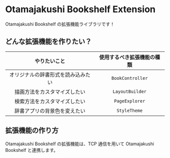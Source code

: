 # Otamajakushi Bookshelf Extension

Otamajakushi Bookshelf の拡張機能ライブラリです！

## どんな拡張機能を作りたい？

|            やりたいこと            | 使用するべき拡張機能の種類 |
| :--------------------------------: | :------------------------: |
| オリジナルの辞書形式を読み込みたい |      `BookController`      |
|    描画方法をカスタマイズしたい    |      `LayoutBuilder`       |
|    検索方法をカスタマイズしたい    |       `PageExplorer`       |
|    辞書アプリの背景色を変えたい    |        `StyleTheme`        |

## 拡張機能の作り方

Otamajakushi Bookshelf の拡張機能は、TCP 通信を用いて Otamajakushi Bookshelf と連携します。
